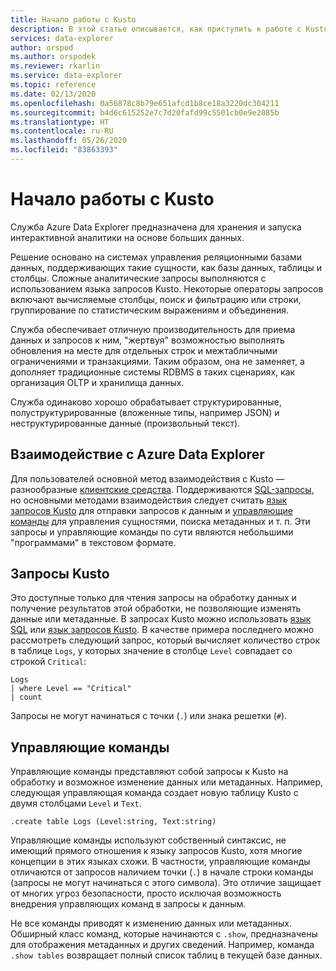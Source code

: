 ```yaml
---
title: Начало работы с Kusto
description: В этой статье описывается, как приступить к работе с Kusto.
services: data-explorer
author: orspod
ms.author: orspodek
ms.reviewer: rkarlin
ms.service: data-explorer
ms.topic: reference
ms.date: 02/13/2020
ms.openlocfilehash: 0a56878c8b79e651afcd1b8ce18a3220dc304211
ms.sourcegitcommit: b4d6c615252e7c7d20fafd99c5501cb0e9e2085b
ms.translationtype: HT
ms.contentlocale: ru-RU
ms.lasthandoff: 05/26/2020
ms.locfileid: "83863393"
---
```

# <a name="getting-started-with-kusto"></a>Начало работы с Kusto

Служба Azure Data Explorer предназначена для хранения и запуска интерактивной аналитики на основе больших данных.

Решение основано на системах управления реляционными базами данных, поддерживающих такие сущности, как базы данных, таблицы и столбцы. Сложные аналитические запросы выполняются с использованием языка запросов Kusto. Некоторые операторы запросов включают вычисляемые столбцы, поиск и фильтрацию или строки, группирование по статистическим выражениям и объединения.

Служба обеспечивает отличную производительность для приема данных и запросов к ним, "жертвуя" возможностью выполнять обновления на месте для отдельных строк и межтабличными ограничениями и транзакциями. Таким образом, она не заменяет, а дополняет традиционные системы RDBMS в таких сценариях, как организация OLTP и хранилища данных.

Служба одинаково хорошо обрабатывает структурированные, полуструктурированные (вложенные типы, например JSON) и неструктурированные данные (произвольный текст).

## <a name="interacting-with-azure-data-explorer"></a>Взаимодействие с Azure Data Explorer

Для пользователей основной метод взаимодействия с Kusto — разнообразные [клиентские средства](../tools/index.md). Поддерживаются [SQL-запросы](../api/tds/t-sql.md), но основными методами взаимодействия следует считать [язык запросов Kusto](../query/index.md) для отправки запросов к данным и [управляющие команды](../management/index.md) для управления сущностями, поиска метаданных и т. п. Эти запросы и управляющие команды по сути являются небольшими "программами" в текстовом формате.

## <a name="kusto-queries"></a>Запросы Kusto

Это доступные только для чтения запросы на обработку данных и получение результатов этой обработки, не позволяющие изменять данные или метаданные. В запросах Kusto можно использовать [язык SQL](../api/tds/t-sql.md) или [язык запросов Kusto](../query/index.md). В качестве примера последнего можно рассмотреть следующий запрос, который вычисляет количество строк в таблице `Logs`, у которых значение в столбце `Level` совпадает со строкой `Critical`:

```kusto
Logs
| where Level == "Critical"
| count
```

Запросы не могут начинаться с точки (`.`) или знака решетки (`#`).

## <a name="control-commands"></a>Управляющие команды

Управляющие команды представляют собой запросы к Kusto на обработку и возможное изменение данных или метаданных. Например, следующая управляющая команда создает новую таблицу Kusto с двумя столбцами `Level` и `Text`.

```kusto
.create table Logs (Level:string, Text:string)
```

Управляющие команды используют собственный синтаксис, не имеющий прямого отношения к языку запросов Kusto, хотя многие концепции в этих языках схожи. В частности, управляющие команды отличаются от запросов наличием точки (`.`) в начале строки команды (запросы не могут начинаться с этого символа).
Это отличие защищает от многих угроз безопасности, просто исключая возможность внедрения управляющих команд в запросы к данным.

Не все команды приводят к изменению данных или метаданных. Обширный класс команд, которые начинаются с `.show`, предназначены для отображения метаданных и других сведений. Например, команда `.show tables` возвращает полный список таблиц в текущей базе данных.
